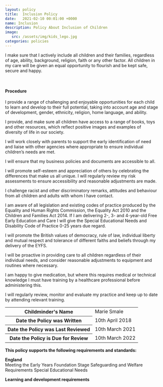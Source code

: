 ```yaml
---
layout: policy
title:  Inclusion Policy
date:   2021-02-10 00:01:00 +0000
name: Inclusion
description: Policy About Inclusion of Children
image:
   src: /assets/img/kids_lego.jpg
categories: policies
---
```


I make sure that I actively include all children and their families, regardless of age, ability, background, religion, faith or any other factor. All children in my care will be given an equal opportunity to flourish and be kept safe, secure and happy. 

<br>

#### Procedure

I provide a range of challenging and enjoyable opportunities for each child to learn and develop to their full potential, taking into account age and stage of development, gender, ethnicity, religion, home language, and ability.

I provide, and make sure all children have access to a range of books, toys and other resources, which reflect positive images and examples of diversity of life in our society.

I will work closely with parents to support the early identification of need and liaise with other agencies where appropriate to ensure individual children’s needs are met.

I will ensure that my business policies and documents are accessible to all.

I will promote self-esteem and appreciation of others by celebrating the differences that make us all unique. I will regularly review my risk assessments to ensure accessibility and reasonable adjustments are made.

I challenge racist and other discriminatory remarks, attitudes and behaviour from all children and adults with whom I have contact.

I am aware of all legislation and existing codes of practice produced by the Equality and Human Rights Commission, the Equality Act 2010 and the Children and Families Act 2014. If I am delivering 2-, 3- and 4-year-old Free Early Education and Care I will give the Special Educational Needs and Disability Code of Practice 0-25 years due regard.

I will promote the British values of democracy, rule of law, individual liberty and mutual respect and tolerance of different faiths and beliefs through my delivery of the EYFS.

I will be proactive in providing care to all children regardless of their individual needs, and consider reasonable adjustments to equipment and routines where necessary.

I am happy to give medication, but where this requires medical or technical knowledge I must have training by a healthcare professional before administering this.

I will regularly review, monitor and evaluate my practice and keep up to date by attending relevant training.

<table class="table table-bordered mt-5 mb-5">
  <tbody>
    <tr>
      <th scope="row">Childminder's Name </th>
      <td>Marie Smale</td>
    </tr>
    <tr>
      <th scope="row">Date the Policy was Written</th>
      <td>10th April 2018</td>
    </tr>
    <tr>
      <th scope="row">Date the Policy was Last Reviewed</th>
      <td>10th March 2021</td>
    </tr>
    <tr>
      <th scope="row">Date the Policy is Due for Review</th>
      <td>10th March 2022</td>
    </tr>
  </tbody>
</table>

**This policy supports the following requirements and standards:**

**England**  
   Meeting the Early Years Foundation Stage Safeguarding and Welfare Requirements Special Educational Needs  

**Learning and development requirements**